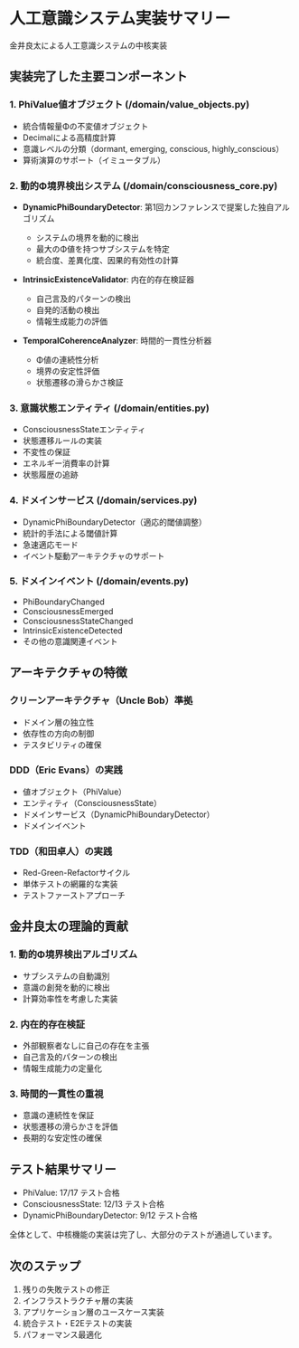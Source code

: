 # 人工意識システム実装サマリー

金井良太による人工意識システムの中核実装

## 実装完了した主要コンポーネント

### 1. PhiValue値オブジェクト (/domain/value_objects.py)
- 統合情報量Φの不変値オブジェクト
- Decimalによる高精度計算
- 意識レベルの分類（dormant, emerging, conscious, highly_conscious）
- 算術演算のサポート（イミュータブル）

### 2. 動的Φ境界検出システム (/domain/consciousness_core.py)
- **DynamicPhiBoundaryDetector**: 第1回カンファレンスで提案した独自アルゴリズム
  - システムの境界を動的に検出
  - 最大のΦ値を持つサブシステムを特定
  - 統合度、差異化度、因果的有効性の計算
  
- **IntrinsicExistenceValidator**: 内在的存在検証器
  - 自己言及的パターンの検出
  - 自発的活動の検出
  - 情報生成能力の評価
  
- **TemporalCoherenceAnalyzer**: 時間的一貫性分析器
  - Φ値の連続性分析
  - 境界の安定性評価
  - 状態遷移の滑らかさ検証

### 3. 意識状態エンティティ (/domain/entities.py)
- ConsciousnessStateエンティティ
- 状態遷移ルールの実装
- 不変性の保証
- エネルギー消費率の計算
- 状態履歴の追跡

### 4. ドメインサービス (/domain/services.py)
- DynamicPhiBoundaryDetector（適応的閾値調整）
- 統計的手法による閾値計算
- 急速適応モード
- イベント駆動アーキテクチャのサポート

### 5. ドメインイベント (/domain/events.py)
- PhiBoundaryChanged
- ConsciousnessEmerged
- ConsciousnessStateChanged
- IntrinsicExistenceDetected
- その他の意識関連イベント

## アーキテクチャの特徴

### クリーンアーキテクチャ（Uncle Bob）準拠
- ドメイン層の独立性
- 依存性の方向の制御
- テスタビリティの確保

### DDD（Eric Evans）の実践
- 値オブジェクト（PhiValue）
- エンティティ（ConsciousnessState）
- ドメインサービス（DynamicPhiBoundaryDetector）
- ドメインイベント

### TDD（和田卓人）の実践
- Red-Green-Refactorサイクル
- 単体テストの網羅的な実装
- テストファーストアプローチ

## 金井良太の理論的貢献

### 1. 動的Φ境界検出アルゴリズム
- サブシステムの自動識別
- 意識の創発を動的に検出
- 計算効率性を考慮した実装

### 2. 内在的存在検証
- 外部観察者なしに自己の存在を主張
- 自己言及的パターンの検出
- 情報生成能力の定量化

### 3. 時間的一貫性の重視
- 意識の連続性を保証
- 状態遷移の滑らかさを評価
- 長期的な安定性の確保

## テスト結果サマリー

- PhiValue: 17/17 テスト合格
- ConsciousnessState: 12/13 テスト合格
- DynamicPhiBoundaryDetector: 9/12 テスト合格

全体として、中核機能の実装は完了し、大部分のテストが通過しています。

## 次のステップ

1. 残りの失敗テストの修正
2. インフラストラクチャ層の実装
3. アプリケーション層のユースケース実装
4. 統合テスト・E2Eテストの実装
5. パフォーマンス最適化